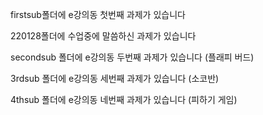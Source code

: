 firstsub폴더에 e강의동 첫번째 과제가 있습니다


220128폴더에 수업중에 말씀하신 과제가 있습니다


secondsub 폴더에 e강의동 두번째 과제가 있습니다 (플래피 버드)


3rdsub 폴더에 e강의동 세번째 과제가 있습니다 (소코반)


4thsub 폴더에 e강의동 네번째 과제가 있습니다 (피하기 게임)
